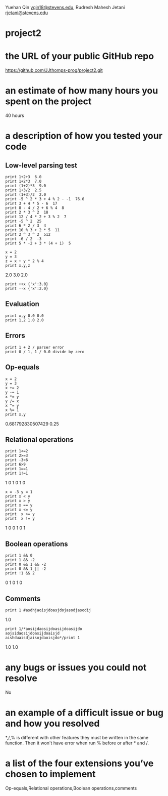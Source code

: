 Yuehan Qin yqin18@stevens.edu, Rudresh Mahesh Jetani rjetani@stevens.edu
# project2
# the URL of your public GitHub repo
https://github.com/JJthomps-prog/project2.git
# an estimate of how many hours you spent on the project
40 hours
# a description of how you tested your code
## Low-level parsing test
```
print 1+2+3  6.0   
print 1+2*3  7.0    
print (1+2)*3  9.0  
print 1+3/2  2.5  
print (1+3)/2  2.0  
print -5 ^ 2 * 3 + 4 % 2 - -1  76.0
print 3 + 4 * 5 - 6  17  
print 8 - 4 / 2 + 6 % 4  8  
print 2 * 3 ^ 2  18  
print 12 / 4 * 2 + 3 % 2  7  
print -5 ^ 2  25  
print 6 * 2 / 3  4  
print 10 % 3 + 2 * 5  11  
print 2 ^ 3 ^ 2  512  
print -6 / 2  -3  
print 5 * -2 + 3 * (4 + 1)  5  
```
```
x = 2
y = 3
z = x + y * 2 % 4
print x,y,z
```
2.0 3.0 2.0
```
print ++x {'x':3.0}
print --x {'x':2.0}  
```
## Evaluation
```
print x,y 0.0 0.0  
print 1,2 1.0 2.0 
```
## Errors
```
print 1 + 2 / parser error  
print 0 / 1, 1 / 0.0 divide by zero  
```
## Op-equals
```
x = 2  
y = 3   
x += 2   
y -= 1  
x *= y  
y /= x  
x ^= y  
x %= 1  
print x,y 
```
0.681792830507429 0.25
## Relational operations
```
print 1<=2  
print 2>=3  
print -3<6  
print 6>9  
print 1==1  
print 1!=1  
```
1 0 1 0 1 0  
```
x = -3 y = 1
print x < y  
print x > y  
print x == y  
print x <= y  
print  x >= y 
print  x != y 
```
1 0 0 1 0 1 
## Boolean operations
```
print 1 && 0  
print 1 && -2  
print 0 && 1 && -2  
print 0 && 1 || -2  
print !1 && 2  
```
0 1 0 1 0  
## Comments
```
print 1 #asdhjaoisjdoasjdojasodjasodij  
```
1.0  
```
print 1/*aosijdaosijdoasijdoasijdo  
aojsidaosijdoasijdoaisjd   
aishduaisdjaisojdaoisjdo*/print 1  
```
1.0 1.0  
# any bugs or issues you could not resolve
No
# an example of a difficult issue or bug and how you resolved
*,/,% is different with other features they must be written in the same function. Then it won't have error when run % before or after * and /.
# a list of the four extensions you’ve chosen to implement
Op-equals,Relational operations,Boolean operations,comments
